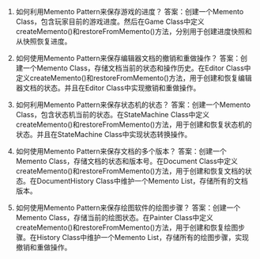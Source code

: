

1. 如何利用Memento Pattern来保存游戏的进度？
答案：创建一个Memento Class，包含玩家目前的游戏进度。然后在Game Class中定义createMemento()和restoreFromMemento()方法，分别用于创建进度快照和从快照恢复进度。

2. 如何使用Memento Pattern来保存编辑器文档的撤销和重做操作？
答案：创建一个Memento Class，存储文档当前的状态和操作历史。在Editor Class中定义createMemento()和restoreFromMemento()方法，用于创建和恢复编辑器文档的状态。并且在Editor Class中实现撤销和重做操作。

3. 如何利用Memento Pattern来保存状态机的状态？
答案：创建一个Memento Class，包含状态机当前的状态。在StateMachine Class中定义createMemento()和restoreFromMemento()方法，用于创建和恢复状态机的状态。并且在StateMachine Class中实现状态转换操作。

4. 如何使用Memento Pattern来保存文档的多个版本？
答案：创建一个Memento Class，存储文档的状态和版本号。在Document Class中定义createMemento()和restoreFromMemento()方法，用于创建和恢复文档的状态。在DocumentHistory Class中维护一个Memento List，存储所有的文档版本。

5. 如何使用Memento Pattern来保存绘图软件的绘图步骤？
答案：创建一个Memento Class，存储当前的绘图状态。在Painter Class中定义createMemento()和restoreFromMemento()方法，用于创建和恢复绘图步骤。在History Class中维护一个Memento List，存储所有的绘图步骤，实现撤销和重做操作。